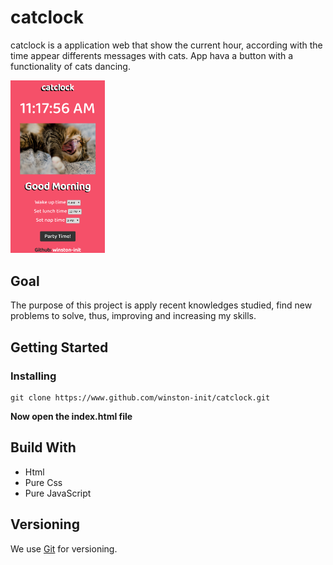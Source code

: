 # catclock

catclock is a application web that show the current hour, according with the time appear differents messages with cats. App hava a button with a functionality of cats dancing.

<img src="https://github.com/winston-init/catclock/blob/master/resources/screenshot/layout.png" width="30%">

## Goal

The purpose of this project is apply recent knowledges studied, find new problems to solve, thus, improving and increasing my skills.

## Getting Started


### Installing

```
git clone https://www.github.com/winston-init/catclock.git
```

**Now open the index.html file**

## Build With

* Html
* Pure Css
* Pure JavaScript

## Versioning

We use [Git](https://git-scm.com/) for versioning.
